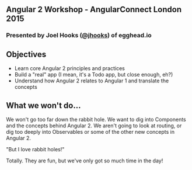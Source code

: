 ## Angular 2 Workshop - AngularConnect London 2015
### Presented by Joel Hooks ([@jhooks](https://twitter.com/jhooks)) of egghead.io

## Objectives

* Learn core Angular 2 principles and practices
* Build a "real" app (I mean, it's a Todo app, but close enough, eh?)
* Understand how Angular 2 relates to Angular 1 and translate the concepts

## What we won't do...

We won't go too far down the rabbit hole. We want to dig into Components and the concepts behind Angular 2. We aren't going to look at routing, or dig too deeply into Observables or some of the other new concepts in Angular 2.

"But I love rabbit holes!"

Totally. They are fun, but we've only got so much time in the day!
